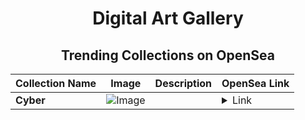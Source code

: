 <div align="center">

# Digital Art Gallery

## Trending Collections on OpenSea

| Collection Name                       | Image                                                                                     | Description                       | OpenSea Link                                                                                          |
|---------------------------------------|-------------------------------------------------------------------------------------------|-----------------------------------|--------------------------------------------------------------------------------------------------------|
| **Cyber** | ![Image](https://i.seadn.io/s/raw/files/99d32b263c671fe1fd1bfea221fa72ee.jpg?w=500&auto=format?w=200&auto=format) |  | <details><summary>Link</summary>[Cyber](https://opensea.io/collection/cyber-175)</details> |

</div>